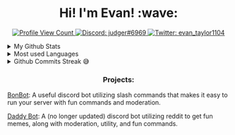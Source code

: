 <h1 align="center">Hi! I'm Evan! :wave:</h1>


<p align="center">
  <a href="https://github.com/eltaylor1104">
    <img src="https://api.ghprofile.me/view?username=eltaylor1104&style=flat-square" alt="Profile View Count"/>
  </a>
  <a href="https://discord.com/users/494010761782231042">
    <img src="https://img.shields.io/badge/Discord-judger%236969-%237289da?logo=discord&style=flat-square" alt="Discord: judger#6969"/>
  </a>
  <a href="https://twitter.com/evan_taylor1104">
    <img src="https://img.shields.io/badge/Twitter-evan_taylor1104-%231DA1F2?logo=twitter&style=flat-square" alt="Twitter: evan_taylor1104"/>
  </a>
</p>
<details>
  <summary> My Github Stats </summary>
  <p align="center">
  <a href="https://github.com/eltaylor1104">
    <img src="https://github-readme-stats.vercel.app/api&username=eltaylor1104&count_private=true&show_icons=true&hide=stars,prs&theme=radical&hide_border=true&custom_title=Evan%27s%20GitHub%20Stats" alt="GitHub Stats"/>
  </a>
</p>
</details>
<details>
    <summary> Most used Languages</summary>
    <img align="center" src="https://github-readme-stats.vercel.app/api/top-langs/?username=eltaylor1104&layout=compact&theme=tokyonight" />
</details>
<details>
    <summary> Github Commits Streak 😅</summary>
    <img align = "center" src = "https://github-readme-streak-stats.herokuapp.com/?user=eltaylor1104&theme=blue-green" />
</details>


<h3 align="center">Projects:</h3>
  
[BonBot](https://dsc.gg/bonbot): A useful discord bot utilizing slash commands that makes it easy to run your server with fun commands and moderation.
 
[Daddy Bot](https://dsc.gg/daddybot): A (no longer updated) discord bot utilizing reddit to get fun memes, along with moderation, utility, and fun commands.


